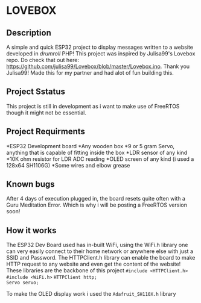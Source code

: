 # LOVEBOX
## Description
A simple and quick ESP32 project to display messages written to a website developed in *drumroll* PHP! This project was inspired by Julisa99's Lovebox repo.
Do check that out here: https://github.com/julisa99/Lovebox/blob/master/Lovebox.ino. Thank you Julisa99!
Made this for my partner and had alot of fun building this. 

## Project Sstatus
This project is still in development as i want to make use of FreeRTOS though it might not be essential.

## Project Requirments
*ESP32 Development board
*Any wooden box
*9 or 5 gram Servo, anything that is capable of fitting inside the box
*LDR sensor of any kind
*10K ohm resistor for LDR ADC reading
*OLED screen of any kind (i used a 128x64 SH1106G)
*Some wires and elbow grease

## Known bugs
After 4 days of execution plugged in, the board resets quite often with a Guru Meditation Error. Which is why i will be posting a FreeRTOS version soon!

## How it works
The ESP32 Dev Board used has in-built WiFi, using the WiFi.h library one can very easily connect to their home network or anywhere else with just a SSID and Password. The HTTPClient.h library can enable the board to make HTTP request to any website and even get the content of the website! These libraries are the backbone of this project
`#include <HTTPClient.h>`
`#include <WiFi.h>`
`HTTPClient http;`  
`Servo servo;`

To make the OLED display work i used the `Adafruit_SH110X.h` library

